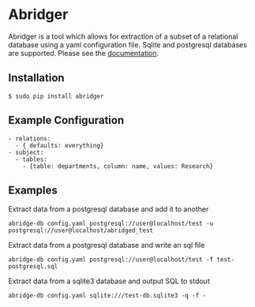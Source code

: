 Abridger
========
Abridger is a tool which allows for extraction of a subset of a relational database using a yaml configuration file. Sqlite and postgresql databases are supported. Please see the [documentation](http://abridger.readthedocs.io/en/latest/overview/).

Installation
------------
    $ sudo pip install abridger

Example Configuration
---------------------
    - relations:
      - { defaults: everything}
    - subject:
      - tables:
        - {table: departments, column: name, values: Research}

Examples
--------
Extract data from a postgresql database and add it to another

    abridge-db config.yaml postgresql://user@localhost/test -u postgresql://user@localhost/abridged_test

Extract data from a postgresql database and write an sql file

    abridge-db config.yaml postgresql://user@localhost/test -f test-postgresql.sql

Extract data from a sqlite3 database and output SQL to stdout

    abridge-db config.yaml sqlite:///test-db.sqlite3 -q -f -

